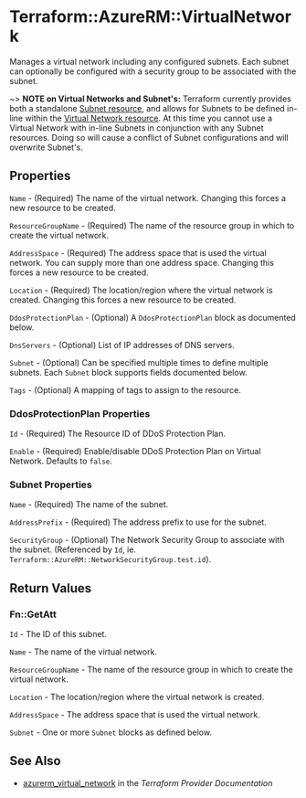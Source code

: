 # Terraform::AzureRM::VirtualNetwork

Manages a virtual network including any configured subnets. Each subnet can
optionally be configured with a security group to be associated with the subnet.

~> **NOTE on Virtual Networks and Subnet's:** Terraform currently
provides both a standalone [Subnet resource](subnet.html), and allows for Subnets to be defined in-line within the [Virtual Network resource](virtual_network.html).
At this time you cannot use a Virtual Network with in-line Subnets in conjunction with any Subnet resources. Doing so will cause a conflict of Subnet configurations and will overwrite Subnet's.

## Properties

`Name` - (Required) The name of the virtual network. Changing this forces a new resource to be created.

`ResourceGroupName` - (Required) The name of the resource group in which to create the virtual network.

`AddressSpace` - (Required) The address space that is used the virtual network. You can supply more than one address space. Changing this forces a new resource to be created.

`Location` - (Required) The location/region where the virtual network is created. Changing this forces a new resource to be created.

`DdosProtectionPlan` - (Optional) A `DdosProtectionPlan` block as documented below.

`DnsServers` - (Optional) List of IP addresses of DNS servers.

`Subnet` - (Optional) Can be specified multiple times to define multiple subnets. Each `Subnet` block supports fields documented below.

`Tags` - (Optional) A mapping of tags to assign to the resource.

### DdosProtectionPlan Properties

`Id` - (Required) The Resource ID of DDoS Protection Plan.

`Enable` - (Required) Enable/disable DDoS Protection Plan on Virtual Network. Defaults to `false`.

### Subnet Properties

`Name` - (Required) The name of the subnet.

`AddressPrefix` - (Required) The address prefix to use for the subnet.

`SecurityGroup` - (Optional) The Network Security Group to associate with the subnet. (Referenced by `Id`, ie. `Terraform::AzureRM::NetworkSecurityGroup.test.id`).


## Return Values

### Fn::GetAtt

`Id` - The ID of this subnet.

`Name` - The name of the virtual network.

`ResourceGroupName` - The name of the resource group in which to create the virtual network.

`Location` - The location/region where the virtual network is created.

`AddressSpace` - The address space that is used the virtual network.

`Subnet` - One or more `Subnet` blocks as defined below.

## See Also

* [azurerm_virtual_network](https://www.terraform.io/docs/providers/azurerm/r/virtual_network.html) in the _Terraform Provider Documentation_